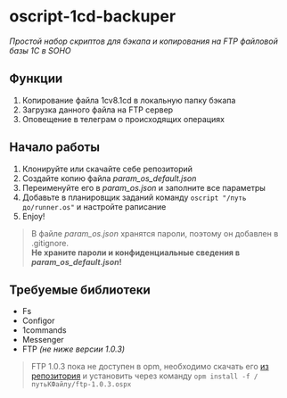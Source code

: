 # oscript-1cd-backuper

*Простой набор скриптов для бэкапа и копирования на FTP файловой базы 1С в SOHO*

## Функции

1. Копирование файла 1cv8.1cd в локальную папку бэкапа
2. Загрузка данного файла на FTP сервер
3. Оповещение в телеграм о происходящих операциях

## Начало работы

1. Клонируйте или скачайте себе репозиторий
2. Создайте копию файла *param_os_default.json* 
3. Переименуйте его в *param_os.json* и заполните все параметры
4. Добавьте в планировщик заданий команду `oscript "/путь до/runner.os"` и настройте раписание
5. Enjoy!

>В файле *param_os.json* хранятся пароли, поэтому он добавлен в .gitignore.  
> __Не храните пароли и конфиденциальные сведения в *param_os_default.json*!__

## Требуемые библиотеки

* Fs
* Configor
* 1commands
* Messenger
* FTP *(не ниже версии 1.0.3)*

> FTP 1.0.3 пока не доступен в opm, необходимо скачать его [из репозитория](https://github.com/dmpas/oscript-ftp/releases/tag/v1.0.3-alpha1) и установить через команду `opm install -f /путьКФайлу/ftp-1.0.3.ospx`
